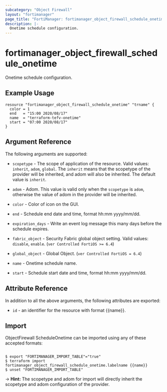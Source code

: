 ```yaml
---
subcategory: "Object Firewall"
layout: "fortimanager"
page_title: "FortiManager: fortimanager_object_firewall_schedule_onetime"
description: |-
  Onetime schedule configuration.
---
```


# fortimanager_object_firewall_schedule_onetime
Onetime schedule configuration.

## Example Usage

```hcl
resource "fortimanager_object_firewall_schedule_onetime" "trname" {
  color = 1
  end   = "15:00 2020/08/17"
  name  = "terraform-tefv-onetime"
  start = "07:00 2020/08/17"
}
```

## Argument Reference


The following arguments are supported:

* `scopetype` - The scope of application of the resource. Valid values: `inherit`, `adom`, `global`. The `inherit` means that the scopetype of the provider will be inherited, and adom will also be inherited. The default value is `inherit`.
* `adom` - Adom. This value is valid only when the `scopetype` is `adom`, otherwise the value of adom in the provider will be inherited.

* `color` - Color of icon on the GUI.
* `end` - Schedule end date and time, format hh:mm yyyy/mm/dd.
* `expiration_days` - Write an event log message this many days before the schedule expires.
* `fabric_object` - Security Fabric global object setting. Valid values: `disable`, `enable`.
 (`ver Controlled FortiOS >= 6.4`)
* `global_object` - Global Object. (`ver Controlled FortiOS = 6.4`)
* `name` - Onetime schedule name.
* `start` - Schedule start date and time, format hh:mm yyyy/mm/dd.


## Attribute Reference

In addition to all the above arguments, the following attributes are exported:
* `id` - an identifier for the resource with format {{name}}.

## Import

ObjectFirewall ScheduleOnetime can be imported using any of these accepted formats:
```

$ export "FORTIMANAGER_IMPORT_TABLE"="true"
$ terraform import fortimanager_object_firewall_schedule_onetime.labelname {{name}}
$ unset "FORTIMANAGER_IMPORT_TABLE"
```
-> **Hint:** The scopetype and adom for import will directly inherit the scopetype and adom configuration of the provider.
